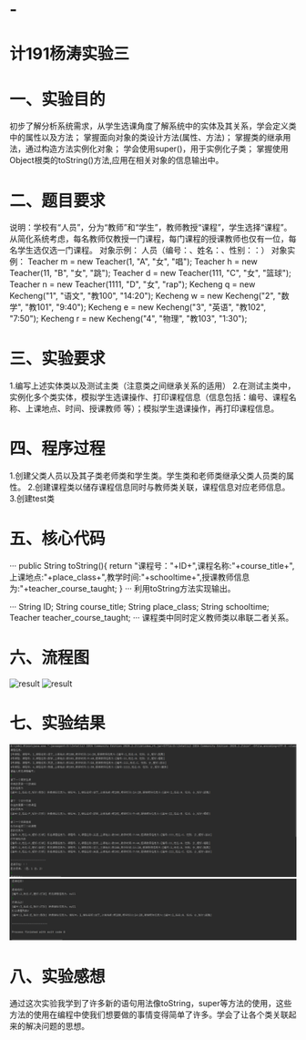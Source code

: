 # -
# 计191杨涛实验三
# 一、实验目的
初步了解分析系统需求，从学生选课角度了解系统中的实体及其关系，学会定义类中的属性以及方法；
掌握面向对象的类设计方法(属性、方法)；
掌握类的继承用法，通过构造方法实例化对象；
学会使用super()，用于实例化子类；
掌握使用Object根类的toString()方法,应用在相关对象的信息输出中。
# 二、题目要求
说明：学校有“人员”，分为“教师”和“学生”，教师教授“课程”，学生选择“课程”。从简化系统考虑，每名教师仅教授一门课程，每门课程的授课教师也仅有一位，每名学生选仅选一门课程。 对象示例： 人员（编号：、姓名：、性别：：）
对象实例：
Teacher m = new Teacher(1, "A", "女", "唱");
Teacher h = new Teacher(11, "B", "女", "跳");
Teacher d = new Teacher(111, "C", "女", "篮球");
Teacher n = new Teacher(1111, "D", "女", "rap");
Kecheng q = new Kecheng("1", "语文", "教100", "14:20");
Kecheng w = new Kecheng("2", "数学", "教101", "9:40");
Kecheng e = new Kecheng("3", "英语", "教102", "7:50");
Kecheng r = new Kecheng("4", "物理", "教103", "1:30");
# 三、实验要求
1.编写上述实体类以及测试主类（注意类之间继承关系的适用）
2.在测试主类中，实例化多个类实体，模拟学生选课操作、打印课程信息（信息包括：编号、课程名称、上课地点、时间、授课教师 等）；模拟学生退课操作，再打印课程信息。
# 四、程序过程
1.创建父类人员以及其子类老师类和学生类。学生类和老师类继承父类人员类的属性。
2.创建课程类以储存课程信息同时与教师类关联，课程信息对应老师信息。
3.创建test类
# 五、核心代码
···
public String toString(){
        return "课程号："+ID+",课程名称:"+course_title+",上课地点:"+place_class+",教学时间:"+schooltime+",授课教师信息为:"+teacher_course_taught;
    }
···
 利用toString方法实现输出。
 
···
     String ID;
    String course_title;
    String place_class;
    String schooltime;
    Teacher teacher_course_taught;
···
课程类中同时定义教师类以串联二者关系。
# 六、流程图
![result]()
![result]()
# 七、实验结果
![result](https://github.com/10shi104shi414shi1440shi40/-/blob/main/img/5d65b1a37e3d8bd1f06b0068591252c.png)
![result](https://github.com/10shi104shi414shi1440shi40/-/blob/main/img/145636e31b81035c5264428724fb70a.png)
# 八、实验感想
通过这次实验我学到了许多新的语句用法像toString，super等方法的使用，这些方法的使用在编程中使我们想要做的事情变得简单了许多。学会了让各个类关联起来的解决问题的思想。
